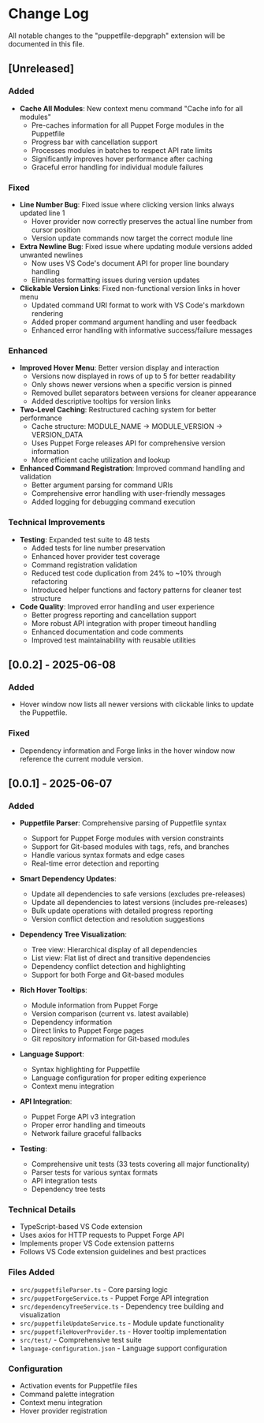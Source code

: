 # Change Log

All notable changes to the "puppetfile-depgraph" extension will be documented in this file.

## [Unreleased]
### Added
- **Cache All Modules**: New context menu command "Cache info for all modules"
  - Pre-caches information for all Puppet Forge modules in the Puppetfile
  - Progress bar with cancellation support
  - Processes modules in batches to respect API rate limits
  - Significantly improves hover performance after caching
  - Graceful error handling for individual module failures

### Fixed
- **Line Number Bug**: Fixed issue where clicking version links always updated line 1
  - Hover provider now correctly preserves the actual line number from cursor position
  - Version update commands now target the correct module line
- **Extra Newline Bug**: Fixed issue where updating module versions added unwanted newlines
  - Now uses VS Code's document API for proper line boundary handling
  - Eliminates formatting issues during version updates
- **Clickable Version Links**: Fixed non-functional version links in hover menu
  - Updated command URI format to work with VS Code's markdown rendering
  - Added proper command argument handling and user feedback
  - Enhanced error handling with informative success/failure messages

### Enhanced
- **Improved Hover Menu**: Better version display and interaction
  - Versions now displayed in rows of up to 5 for better readability
  - Only shows newer versions when a specific version is pinned
  - Removed bullet separators between versions for cleaner appearance
  - Added descriptive tooltips for version links
- **Two-Level Caching**: Restructured caching system for better performance
  - Cache structure: MODULE_NAME -> MODULE_VERSION -> VERSION_DATA
  - Uses Puppet Forge releases API for comprehensive version information
  - More efficient cache utilization and lookup
- **Enhanced Command Registration**: Improved command handling and validation
  - Better argument parsing for command URIs
  - Comprehensive error handling with user-friendly messages
  - Added logging for debugging command execution

### Technical Improvements
- **Testing**: Expanded test suite to 48 tests
  - Added tests for line number preservation
  - Enhanced hover provider test coverage
  - Command registration validation
  - Reduced test code duplication from 24% to ~10% through refactoring
  - Introduced helper functions and factory patterns for cleaner test structure
- **Code Quality**: Improved error handling and user experience
  - Better progress reporting and cancellation support
  - More robust API integration with proper timeout handling
  - Enhanced documentation and code comments
  - Improved test maintainability with reusable utilities

## [0.0.2] - 2025-06-08
### Added
- Hover window now lists all newer versions with clickable links to update the Puppetfile.
### Fixed
- Dependency information and Forge links in the hover window now reference the current module version.

## [0.0.1] - 2025-06-07

### Added
- **Puppetfile Parser**: Comprehensive parsing of Puppetfile syntax
  - Support for Puppet Forge modules with version constraints
  - Support for Git-based modules with tags, refs, and branches
  - Handle various syntax formats and edge cases
  - Real-time error detection and reporting

- **Smart Dependency Updates**:
  - Update all dependencies to safe versions (excludes pre-releases)
  - Update all dependencies to latest versions (includes pre-releases)
  - Bulk update operations with detailed progress reporting
  - Version conflict detection and resolution suggestions

- **Dependency Tree Visualization**:
  - Tree view: Hierarchical display of all dependencies
  - List view: Flat list of direct and transitive dependencies
  - Dependency conflict detection and highlighting
  - Support for both Forge and Git-based modules

- **Rich Hover Tooltips**:
  - Module information from Puppet Forge
  - Version comparison (current vs. latest available)
  - Dependency information
  - Direct links to Puppet Forge pages
  - Git repository information for Git-based modules

- **Language Support**:
  - Syntax highlighting for Puppetfile
  - Language configuration for proper editing experience
  - Context menu integration

- **API Integration**:
  - Puppet Forge API v3 integration
  - Proper error handling and timeouts
  - Network failure graceful fallbacks

- **Testing**:
  - Comprehensive unit tests (33 tests covering all major functionality)
  - Parser tests for various syntax formats
  - API integration tests
  - Dependency tree tests

### Technical Details
- TypeScript-based VS Code extension
- Uses axios for HTTP requests to Puppet Forge API
- Implements proper VS Code extension patterns
- Follows VS Code extension guidelines and best practices

### Files Added
- `src/puppetfileParser.ts` - Core parsing logic
- `src/puppetForgeService.ts` - Puppet Forge API integration
- `src/dependencyTreeService.ts` - Dependency tree building and visualization
- `src/puppetfileUpdateService.ts` - Module update functionality
- `src/puppetfileHoverProvider.ts` - Hover tooltip implementation
- `src/test/` - Comprehensive test suite
- `language-configuration.json` - Language support configuration

### Configuration
- Activation events for Puppetfile files
- Command palette integration
- Context menu integration
- Hover provider registration